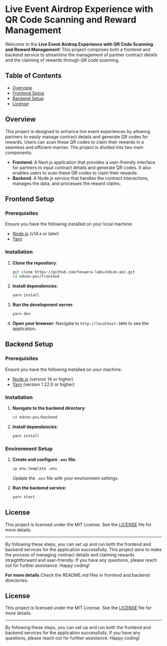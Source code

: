 # Live Event Airdrop Experience with QR Code Scanning and Reward Management

Welcome to the **Live Event Airdrop Experience with QR Code Scanning and Reward Management**! This project comprises both a frontend and backend service to streamline the management of partner contract details and the claiming of rewards through QR code scanning.

## Table of Contents

- [Overview](#overview)
- [Frontend Setup](#frontend-setup)
- [Backend Setup](#backend-setup)
- [License](#license)

## Overview

This project is designed to enhance live event experiences by allowing partners to easily manage contract details and generate QR codes for rewards. Users can scan these QR codes to claim their rewards in a seamless and efficient manner. The project is divided into two main components:

- **Frontend**: A Next.js application that provides a user-friendly interface for partners to input contract details and generate QR codes. It also enables users to scan these QR codes to claim their rewards.
- **Backend**: A Node.js service that handles the contract interactions, manages the data, and processes the reward claims.

## Frontend Setup

### Prerequisites

Ensure you have the following installed on your local machine:

- [Node.js](https://nodejs.org/en/download/) (v14.x or later)
- [Yarn](https://yarnpkg.com/getting-started/install)

### Installation

1. **Clone the repository**:
   ```bash
   git clone https://github.com/tevaera-labs/edcon-poc.git
   cd edcon-poc/frontend
   ```

2. **Install dependencies**:
   ```bash
   yarn install
   ```

3. **Run the development server**:
   ```bash
   yarn dev
   ```

4. **Open your browser**:
   Navigate to `http://localhost:3000` to see the application.

## Backend Setup

### Prerequisites

Ensure you have the following installed on your machine:

- [Node.js](https://nodejs.org/) (version 14 or higher)
- [Yarn](https://yarnpkg.com/) (version 1.22.0 or higher)

### Installation

1. **Navigate to the backend directory**:
   ```bash
   cd edcon-poc/backend
   ```

2. **Install dependencies**:
   ```bash
   yarn install
   ```

### Environment Setup

1. **Create and configure `.env` file**:
   ```bash
   cp env.template .env
   ```
   Update the `.env` file with your environment settings.

2. **Run the backend service**:
   ```bash
   yarn start
   ```

## License

This project is licensed under the MIT License. See the [LICENSE](LICENSE) file for more details.

---

By following these steps, you can set up and run both the frontend and backend services for the application successfully. This project aims to make the process of managing contract details and claiming rewards straightforward and user-friendly. If you have any questions, please reach out for further assistance. Happy coding!

**For more details**
Check the README.md files in frontend and backend directories.

## License

This project is licensed under the MIT License. See the [LICENSE](LICENSE) file for more details.

---

By following these steps, you can set up and run both the frontend and backend services for the application successfully. If you have any questions, please reach out for further assistance. Happy coding!